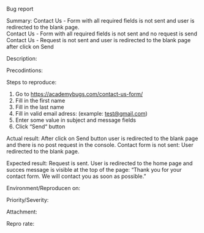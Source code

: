 Bug report 

Summary: Contact Us - Form with all required fields is not sent and user is redirected to the blank page. <br>
Contact Us - Form with all required fields is not sent and no request is send <br>
Contact Us - Request is not sent and user is redirected to the blank page after click on Send <br>

Description:

Precodintions:

Steps to reproduce:
1.	Go to https://academybugs.com/contact-us-form/
2.	Fill in the first name
3.	Fill in the last name
4.	Fill in valid email adress: (example: test@gmail.com)
5.	Enter some value in subject and message fields
6.	Click “Send“ button
   
Actual result: After click on Send button user is redirected to the blank page and there is no post request in the console. Contact form is not sent: User redirected to the blank page.

Expected result: Request is sent. User is redirected to the home page and succes message is visible at the top of the page: “Thank you for your contact form. We will contact you as soon as possible.”

Environment/Reproducen on:

Priority/Severity:

Attachment:

Repro rate:

